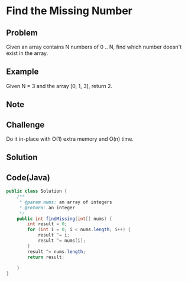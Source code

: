 Find the Missing Number
===


Problem
-------

Given an array contains N numbers of 0 .. N, find which number doesn't exist in the array.

Example
-------

Given N = 3 and the array [0, 1, 3], return 2.

Note
---------

Challenge
---------

Do it in-place with O(1) extra memory and O(n) time.

Solution
--------



Code(Java)
----------

```java
public class Solution {
    /**    
     * @param nums: an array of integers
     * @return: an integer
     */
    public int findMissing(int[] nums) {
        int result = 0;
        for (int i = 0; i < nums.length; i++) {
            result ^= i;
            result ^= nums[i];
        }
        result ^= nums.length;
        return result;
        
    }
}

```